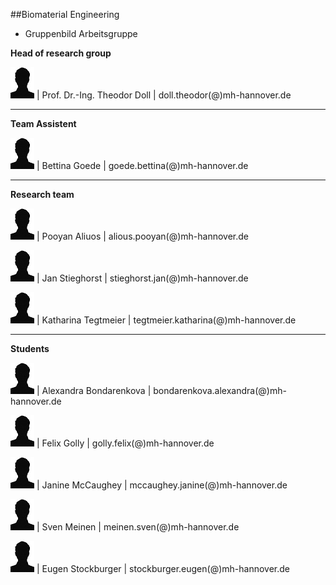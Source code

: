 ##Biomaterial Engineering

* Gruppenbild Arbeitsgruppe

**Head of research group**   														
							
![Image Theo Doll](Platzhalter.jpg
) |  Prof. Dr.-Ing. Theodor Doll |  doll.theodor(@)mh-hannover.de	
														
----------------------------------------------------------------------------------------
**Team Assistent**																		

![Image Bettina Goede](Platzhalter.jpg
) | Bettina Goede					|		goede.bettina(@)mh-hannover.de

---------------------------
**Research team**

![Image Pooyan Aliuos](Platzhalter.jpg
) | Pooyan Aliuos					|		alious.pooyan(@)mh-hannover.de

![Image Jan Stieghorst ](Platzhalter.jpg
) | Jan Stieghorst					|		stieghorst.jan(@)mh-hannover.de

![Image Katharina Tegtmeier](Platzhalter.jpg
) | Katharina Tegtmeier				|		tegtmeier.katharina(@)mh-hannover.de

-----------------------------
**Students**

![Image Alexandra Bondarenkova](Platzhalter.jpg
) | Alexandra Bondarenkova			|		bondarenkova.alexandra(@)mh-hannover.de

![Image Felix Golly](Platzhalter.jpg
) | Felix Golly						|		golly.felix(@)mh-hannover.de

![Image Janine McCaughey](Platzhalter.jpg
) | Janine McCaughey				|		mccaughey.janine(@)mh-hannover.de

![Image Sven Meinen](Platzhalter.jpg
) | Sven Meinen						|		meinen.sven(@)mh-hannover.de

![Image Eugen Stockburger](Platzhalter.jpg
) | Eugen Stockburger				|		stockburger.eugen(@)mh-hannover.de



